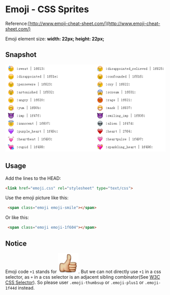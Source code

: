 # Emoji - CSS Sprites
Reference:[http://www.emoji-cheat-sheet.com/](http://www.emoji-cheat-sheet.com/)

Emoji element size: **width: 22px; height: 22px;**

## Snapshot
![Snapshot](./snapshot.png)

## Usage
Add the lines to the HEAD:
```html
<link href="emoji.css" rel="stylesheet" type="text/css">
```
Use the emoji picture like this:
```html
 <span class="emoji emoji-smile"></span>
```
Or like this:
```html
 <span class="emoji emoji-1f604"></span>
```

## Notice
Emoji code `+1` stands for ![thumbsup](./emoji-pics/plus1.png). But we can not directly use `+1` in a css selector, as `+` in a css selector is an adjacent sibling combinator(See [W3C CSS Selector](http://www.w3.org/TR/selectors/#selectors)). So please user `.emoji-thumbsup` or `.emoji-plus1` or `.emoji-1f44d` instead.